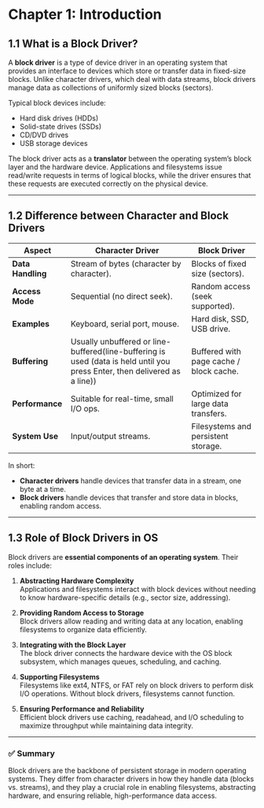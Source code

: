 # Chapter 1: Introduction

## 1.1 What is a Block Driver?

A **block driver** is a type of device driver in an operating system that provides an interface to devices which store or transfer data in fixed-size blocks. Unlike character drivers, which deal with data streams, block drivers manage data as collections of uniformly sized blocks (sectors).  

Typical block devices include:  
- Hard disk drives (HDDs)  
- Solid-state drives (SSDs)  
- CD/DVD drives  
- USB storage devices  

The block driver acts as a **translator** between the operating system’s block layer and the hardware device. Applications and filesystems issue read/write requests in terms of logical blocks, while the driver ensures that these requests are executed correctly on the physical device.

---

## 1.2 Difference between Character and Block Drivers

| Aspect                | Character Driver                          | Block Driver                              |
|-----------------------|-------------------------------------------|-------------------------------------------|
| **Data Handling**     | Stream of bytes (character by character). | Blocks of fixed size (sectors).           |
| **Access Mode**       | Sequential (no direct seek).              | Random access (seek supported).           |
| **Examples**          | Keyboard, serial port, mouse.             | Hard disk, SSD, USB drive.                |
| **Buffering**         | Usually unbuffered or line-buffered(line-buffering is used (data is held until you press Enter, then delivered as a line))     | Buffered with page cache / block cache.   |
| **Performance**       | Suitable for real-time, small I/O ops.    | Optimized for large data transfers.       |
| **System Use**        | Input/output streams.                     | Filesystems and persistent storage.       |

In short:  
- **Character drivers** handle devices that transfer data in a stream, one byte at a time.  
- **Block drivers** handle devices that transfer and store data in blocks, enabling random access.  

---

## 1.3 Role of Block Drivers in OS

Block drivers are **essential components of an operating system**. Their roles include:

1. **Abstracting Hardware Complexity**  
   Applications and filesystems interact with block devices without needing to know hardware-specific details (e.g., sector size, addressing).  

2. **Providing Random Access to Storage**  
   Block drivers allow reading and writing data at any location, enabling filesystems to organize data efficiently.  

3. **Integrating with the Block Layer**  
   The block driver connects the hardware device with the OS block subsystem, which manages queues, scheduling, and caching.  

4. **Supporting Filesystems**  
   Filesystems like ext4, NTFS, or FAT rely on block drivers to perform disk I/O operations. Without block drivers, filesystems cannot function.  

5. **Ensuring Performance and Reliability**  
   Efficient block drivers use caching, readahead, and I/O scheduling to maximize throughput while maintaining data integrity.  

---

### ✅ Summary

Block drivers are the backbone of persistent storage in modern operating systems. They differ from character drivers in how they handle data (blocks vs. streams), and they play a crucial role in enabling filesystems, abstracting hardware, and ensuring reliable, high-performance data access.
